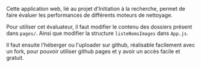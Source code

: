 Cette application web, lié au projet d'Initiation à la recherche, permet de faire évaluer les performances de différents
moteurs de nettoyage.

Pour utiliser cet évaluateur, il faut modifier le contenu des dossiers présent dans `pages/`.
Ainsi que modifier la structure `listeNomsImages` dans `App.js`.

Il faut ensuite l'héberger ou l'uploader sur github, réalisable facilement avec un fork, pour pouvoir utiliser github pages et y avoir un accès facile et gratuit.